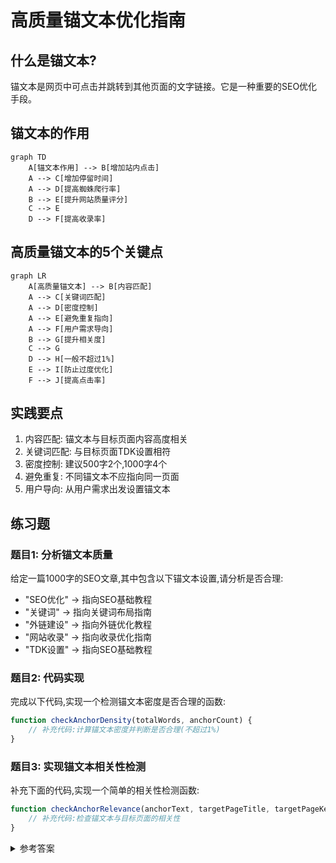 # 高质量锚文本优化指南

## 什么是锚文本?
锚文本是网页中可点击并跳转到其他页面的文字链接。它是一种重要的SEO优化手段。

## 锚文本的作用

```mermaid
graph TD
    A[锚文本作用] --> B[增加站内点击]
    A --> C[增加停留时间]
    A --> D[提高蜘蛛爬行率]
    B --> E[提升网站质量评分]
    C --> E
    D --> F[提高收录率]
```

## 高质量锚文本的5个关键点

```mermaid
graph LR
    A[高质量锚文本] --> B[内容匹配]
    A --> C[关键词匹配]
    A --> D[密度控制]
    A --> E[避免重复指向]
    A --> F[用户需求导向]
    B --> G[提升相关度]
    C --> G
    D --> H[一般不超过1%]
    E --> I[防止过度优化]
    F --> J[提高点击率]
```

## 实践要点
1. 内容匹配: 锚文本与目标页面内容高度相关
2. 关键词匹配: 与目标页面TDK设置相符
3. 密度控制: 建议500字2个,1000字4个
4. 避免重复: 不同锚文本不应指向同一页面
5. 用户导向: 从用户需求出发设置锚文本

## 练习题

### 题目1: 分析锚文本质量
给定一篇1000字的SEO文章,其中包含以下锚文本设置,请分析是否合理:
- "SEO优化" -> 指向SEO基础教程
- "关键词" -> 指向关键词布局指南  
- "外链建设" -> 指向外链优化教程
- "网站收录" -> 指向收录优化指南
- "TDK设置" -> 指向SEO基础教程

### 题目2: 代码实现
完成以下代码,实现一个检测锚文本密度是否合理的函数:

```javascript
function checkAnchorDensity(totalWords, anchorCount) {
    // 补充代码:计算锚文本密度并判断是否合理(不超过1%)
}
```

### 题目3: 实现锚文本相关性检测
补充下面的代码,实现一个简单的相关性检测函数:

```javascript
function checkAnchorRelevance(anchorText, targetPageTitle, targetPageKeywords) {
    // 补充代码:检查锚文本与目标页面的相关性
}
```

<details>
<summary>参考答案</summary>

### 题目1答案:
存在问题:
1. "SEO优化"和"TDK设置"指向同一页面,违反了避免重复原则
2. 5个锚文本/1000字 略微超出建议密度
3. 其他设置基本合理,主题相关性强

### 题目2答案:
```javascript
function checkAnchorDensity(totalWords, anchorCount) {
    const density = (anchorCount / totalWords) * 100;
    return {
        density: density,
        isReasonable: density <= 1
    };
}
```

### 题目3答案:
```javascript
function checkAnchorRelevance(anchorText, targetPageTitle, targetPageKeywords) {
    const anchorWords = anchorText.toLowerCase().split(' ');
    const titleWords = targetPageTitle.toLowerCase().split(' ');
    const keywordWords = targetPageKeywords.toLowerCase().split(',');
    
    const titleMatch = anchorWords.some(word => titleWords.includes(word));
    const keywordMatch = anchorWords.some(word => keywordWords.includes(word));
    
    return {
        isRelevant: titleMatch || keywordMatch,
        titleMatch: titleMatch,
        keywordMatch: keywordMatch
    };
}
```
</details>